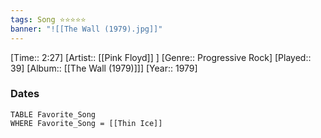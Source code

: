 ```yaml
---
tags: Song ⭐⭐⭐⭐⭐ 
banner: "![[The Wall (1979).jpg]]"
---
```

[Time:: 2:27]
[Artist:: [[Pink Floyd]] ]
[Genre:: Progressive Rock]
[Played:: 39]
[Album:: [[The Wall (1979)]]]
[Year:: 1979]
### Dates
````dataview
TABLE Favorite_Song
WHERE Favorite_Song = [[Thin Ice]]
````